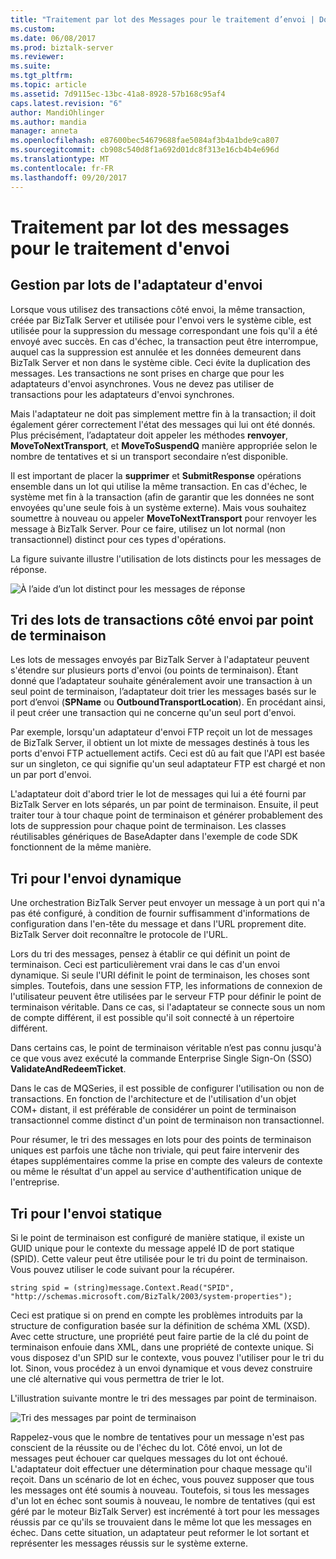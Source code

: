 ```yaml
---
title: "Traitement par lot des Messages pour le traitement d’envoi | Documents Microsoft"
ms.custom: 
ms.date: 06/08/2017
ms.prod: biztalk-server
ms.reviewer: 
ms.suite: 
ms.tgt_pltfrm: 
ms.topic: article
ms.assetid: 7d9115ec-13bc-41a8-8928-57b168c95af4
caps.latest.revision: "6"
author: MandiOhlinger
ms.author: mandia
manager: anneta
ms.openlocfilehash: e87600bec54679688fae5084af3b4a1bde9ca807
ms.sourcegitcommit: cb908c540d8f1a692d01dc8f313e16cb4b4e696d
ms.translationtype: MT
ms.contentlocale: fr-FR
ms.lasthandoff: 09/20/2017
---
```

# <a name="batching-messages-for-send-processing"></a>Traitement par lot des messages pour le traitement d'envoi
## <a name="send-adapter-batch-management"></a>Gestion par lots de l'adaptateur d'envoi  
 Lorsque vous utilisez des transactions côté envoi, la même transaction, créée par BizTalk Server et utilisée pour l'envoi vers le système cible, est utilisée pour la suppression du message correspondant une fois qu'il a été envoyé avec succès. En cas d'échec, la transaction peut être interrompue, auquel cas la suppression est annulée et les données demeurent dans BizTalk Server et non dans le système cible. Ceci évite la duplication des messages. Les transactions ne sont prises en charge que pour les adaptateurs d'envoi asynchrones. Vous ne devez pas utiliser de transactions pour les adaptateurs d'envoi synchrones.  
  
 Mais l'adaptateur ne doit pas simplement mettre fin à la transaction; il doit également gérer correctement l'état des messages qui lui ont été donnés. Plus précisément, l’adaptateur doit appeler les méthodes **renvoyer**, **MoveToNextTransport**, et **MoveToSuspendQ** manière appropriée selon le nombre de tentatives et si un transport secondaire n’est disponible.  
  
 Il est important de placer la **supprimer** et **SubmitResponse** opérations ensemble dans un lot qui utilise la même transaction. En cas d'échec, le système met fin à la transaction (afin de garantir que les données ne sont envoyées qu'une seule fois à un système externe). Mais vous souhaitez soumettre à nouveau ou appeler **MoveToNextTransport** pour renvoyer les message à BizTalk Server. Pour ce faire, utilisez un lot normal (non transactionnel) distinct pour ces types d'opérations.  
  
 La figure suivante illustre l'utilisation de lots distincts pour les messages de réponse.  
  
 ![À l’aide d’un lot distinct pour les messages de réponse](../core/media/eawp-seperatebatch.gif "EAWP_SeperateBatch")  
  
## <a name="sorting-the-send-side-transactional-batches-by-endpoint"></a>Tri des lots de transactions côté envoi par point de terminaison  
 Les lots de messages envoyés par BizTalk Server à l'adaptateur peuvent s'étendre sur plusieurs ports d'envoi (ou points de terminaison). Étant donné que l’adaptateur souhaite généralement avoir une transaction à un seul point de terminaison, l’adaptateur doit trier les messages basés sur le port d’envoi (**SPName** ou **OutboundTransportLocation**). En procédant ainsi, il peut créer une transaction qui ne concerne qu'un seul port d'envoi.  
  
 Par exemple, lorsqu'un adaptateur d'envoi FTP reçoit un lot de messages de BizTalk Server, il obtient un lot mixte de messages destinés à tous les ports d'envoi FTP actuellement actifs. Ceci est dû au fait que l'API est basée sur un singleton, ce qui signifie qu'un seul adaptateur FTP est chargé et non un par port d'envoi.  
  
 L'adaptateur doit d'abord trier le lot de messages qui lui a été fourni par BizTalk Server en lots séparés, un par point de terminaison. Ensuite, il peut traiter tour à tour chaque point de terminaison et générer probablement des lots de suppression pour chaque point de terminaison. Les classes réutilisables génériques de BaseAdapter dans l'exemple de code SDK fonctionnent de la même manière.  
  
## <a name="sorting-for-dynamic-send"></a>Tri pour l'envoi dynamique  
 Une orchestration BizTalk Server peut envoyer un message à un port qui n'a pas été configuré, à condition de fournir suffisamment d'informations de configuration dans l'en-tête du message et dans l'URL proprement dite. BizTalk Server doit reconnaître le protocole de l'URL.  
  
 Lors du tri des messages, pensez à établir ce qui définit un point de terminaison. Ceci est particulièrement vrai dans le cas d'un envoi dynamique. Si seule l'URI définit le point de terminaison, les choses sont simples. Toutefois, dans une session FTP, les informations de connexion de l'utilisateur peuvent être utilisées par le serveur FTP pour définir le point de terminaison véritable. Dans ce cas, si l'adaptateur se connecte sous un nom de compte différent, il est possible qu'il soit connecté à un répertoire différent.  
  
 Dans certains cas, le point de terminaison véritable n’est pas connu jusqu'à ce que vous avez exécuté la commande Enterprise Single Sign-On (SSO) **ValidateAndRedeemTicket**.  
  
 Dans le cas de MQSeries, il est possible de configurer l'utilisation ou non de transactions. En fonction de l'architecture et de l'utilisation d'un objet COM+ distant, il est préférable de considérer un point de terminaison transactionnel comme distinct d'un point de terminaison non transactionnel.  
  
 Pour résumer, le tri des messages en lots pour des points de terminaison uniques est parfois une tâche non triviale, qui peut faire intervenir des étapes supplémentaires comme la prise en compte des valeurs de contexte ou même le résultat d'un appel au service d'authentification unique de l'entreprise.  
  
## <a name="sorting-for-static-send"></a>Tri pour l'envoi statique  
 Si le point de terminaison est configuré de manière statique, il existe un GUID unique pour le contexte du message appelé ID de port statique (SPID). Cette valeur peut être utilisée pour le tri du point de terminaison. Vous pouvez utiliser le code suivant pour la récupérer.  
  
```  
string spid = (string)message.Context.Read("SPID", "http://schemas.microsoft.com/BizTalk/2003/system-properties");  
```  
  
 Ceci est pratique si on prend en compte les problèmes introduits par la structure de configuration basée sur la définition de schéma XML (XSD). Avec cette structure, une propriété peut faire partie de la clé du point de terminaison enfouie dans XML, dans une propriété de contexte unique. Si vous disposez d'un SPID sur le contexte, vous pouvez l'utiliser pour le tri du lot. Sinon, vous procédez à un envoi dynamique et vous devez construire une clé alternative qui vous permettra de trier le lot.  
  
 L'illustration suivante montre le tri des messages par point de terminaison.  
  
 ![Tri des messages par point de terminaison](../core/media/eawp-sortbatch.gif "EAWP_SortBatch")  
  
 Rappelez-vous que le nombre de tentatives pour un message n'est pas conscient de la réussite ou de l'échec du lot. Côté envoi, un lot de messages peut échouer car quelques messages du lot ont échoué. L'adaptateur doit effectuer une détermination pour chaque message qu'il reçoit. Dans un scénario de lot en échec, vous pouvez supposer que tous les messages ont été soumis à nouveau. Toutefois, si tous les messages d'un lot en échec sont soumis à nouveau, le nombre de tentatives (qui est géré par le moteur BizTalk Server) est incrémenté à tort pour les messages réussis par ce qu'ils se trouvaient dans le même lot que les messages en échec. Dans cette situation, un adaptateur peut reformer le lot sortant et représenter les messages réussis sur le système externe.